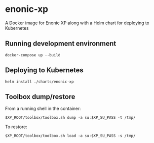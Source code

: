 # enonic-xp
A Docker image for Enonic XP along with a Helm chart for deploying to Kubernetes

## Running development environment
```
docker-compose up --build
```

## Deploying to Kubernetes
```
helm install ./charts/enonic-xp
```

## Toolbox dump/restore
From a running shell in the container:
```
$XP_ROOT/toolbox/toolbox.sh dump -a su:$XP_SU_PASS -t /tmp/
```

To restore:
```
$XP_ROOT/toolbox/toolbox.sh load -a su:$XP_SU_PASS -s /tmp/
```
